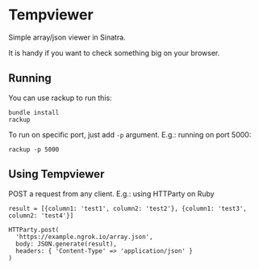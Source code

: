 # Tempviewer

Simple array/json viewer in Sinatra.

It is handy if you want to check something big on your browser.

## Running

You can use rackup to run this:

    bundle install
    rackup

To run on specific port, just add `-p` argument. E.g.: running
on port 5000:

    rackup -p 5000

## Using Tempviewer

POST a request from any client. E.g.: using HTTParty on Ruby

    result = [{column1: 'test1', column2: 'test2'}, {column1: 'test3', column2: 'test4'}]
    
    HTTParty.post(
      'https://example.ngrok.io/array.json',
      body: JSON.generate(result),
      headers: { 'Content-Type' => 'application/json' }
    )

